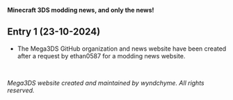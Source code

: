 __Minecraft 3DS modding news, and only the news!__

## Entry 1 (23-10-2024)
- The Mega3DS GitHub organization and news website have been created after a request by ethan0587 for a modding news website.

<br>

_Mega3DS website created and maintained by wyndchyme. All rights reserved._
